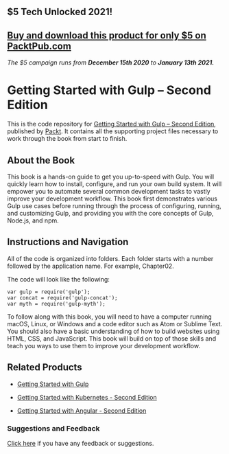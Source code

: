 ## $5 Tech Unlocked 2021!
[Buy and download this product for only $5 on PacktPub.com](https://www.packtpub.com/)
-----
*The $5 campaign         runs from __December 15th 2020__ to __January 13th 2021.__*

# Getting Started with Gulp – Second Edition
This is the code repository for [Getting Started with Gulp – Second Edition](https://www.packtpub.com/application-development/getting-started-gulp-–-second-edition?utm_source=github&utm_medium=repository&utm_campaign=9781787283732), published by [Packt](https://www.packtpub.com/?utm_source=github). It contains all the supporting project files necessary to work through the book from start to finish.
## About the Book
This book is a hands-on guide to get you up-to-speed with Gulp. You will quickly learn how to install, configure, and run your own build system. It will empower you to automate several common development tasks to vastly improve your development workflow. This book first demonstrates various Gulp use cases before running through the process of configuring, running, and customizing Gulp, and providing you with the core concepts of Gulp, Node.js, and npm.


## Instructions and Navigation
All of the code is organized into folders. Each folder starts with a number followed by the application name. For example, Chapter02.



The code will look like the following:
```
var gulp = require('gulp');
var concat = require('gulp-concat');
var myth = require('gulp-myth');
```

To follow along with this book, you will need to have a computer running macOS, Linux, or
Windows and a code editor such as Atom or Sublime Text. You should also have a basic
understanding of how to build websites using HTML, CSS, and JavaScript. This book will
build on top of those skills and teach you ways to use them to improve your development
workflow.

## Related Products
* [Getting Started with Gulp](https://www.packtpub.com/web-development/getting-started-gulp?utm_source=github&utm_medium=repository&utm_campaign=9781784395766)

* [Getting Started with Kubernetes - Second Edition](https://www.packtpub.com/virtualization-and-cloud/getting-started-kubernetes-second-edition?utm_source=github&utm_medium=repository&utm_campaign=9781787283367)

* [Getting Started with Angular - Second Edition](https://www.packtpub.com/web-development/getting-started-angular-second-edition?utm_source=github&utm_medium=repository&utm_campaign=9781787125278)

### Suggestions and Feedback
[Click here](https://docs.google.com/forms/d/e/1FAIpQLSe5qwunkGf6PUvzPirPDtuy1Du5Rlzew23UBp2S-P3wB-GcwQ/viewform) if you have any feedback or suggestions.
